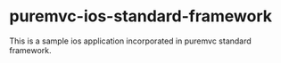 # puremvc-ios-standard-framework

This is a sample ios application incorporated in puremvc standard framework.
 
